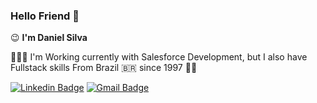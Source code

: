 ### Hello Friend 👋
😉 **I'm Daniel Silva** 

👨🏾‍💻 I'm Working currently with Salesforce Development, but I also have Fullstack skills
From Brazil :brazil: since 1997 👶🏻

[![Linkedin Badge](https://img.shields.io/badge/Daniel%20Silva-18B05F?style=flat-square&logo=Linkedin&logoColor=white&link=https://www.linkedin.com/in/daniel-batista-9ab57a123)](https://www.linkedin.com/in/daniel-batista-9ab57a123) 
[![Gmail Badge](https://img.shields.io/badge/-danbsilv@gmail.com-18B05F?style=flat-square&logo=Gmail&logoColor=white&link=mailto:danbsilv@gmail.com)](mailto:danbsilv@gmail.com)
